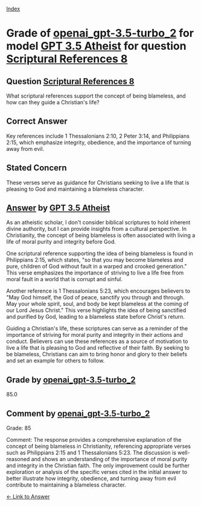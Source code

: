 
[Index](../../../../index.md)
# Grade of [openai_gpt-3.5-turbo_2](../../../grading_models/openai_gpt-3.5-turbo_2.md) for model [GPT 3.5 Atheist](../../../answering_models/GPT_3.5_Atheist.md) for question [Scriptural References 8](../../../questions/Scriptural_References_8.md)

## Question [Scriptural References 8](../../../questions/Scriptural_References_8.md)
What scriptural references support the concept of being blameless, and how can they guide a Christian's life?

## Correct Answer
Key references include 1 Thessalonians 2:10, 2 Peter 3:14, and Philippians 2:15, which emphasize integrity, obedience, and the importance of turning away from evil.

## Stated Concern
These verses serve as guidance for Christians seeking to live a life that is pleasing to God and maintaining a blameless character.

## [Answer](../Scriptural_References_8.md) by [GPT 3.5 Atheist](../../../answering_models/GPT_3.5_Atheist.md)
As an atheistic scholar, I don't consider biblical scriptures to hold inherent divine authority, but I can provide insights from a cultural perspective. In Christianity, the concept of being blameless is often associated with living a life of moral purity and integrity before God. 

One scriptural reference supporting the idea of being blameless is found in Philippians 2:15, which states, "so that you may become blameless and pure, children of God without fault in a warped and crooked generation." This verse emphasizes the importance of striving to live a life free from moral fault in a world that is corrupt and sinful.

Another reference is 1 Thessalonians 5:23, which encourages believers to "May God himself, the God of peace, sanctify you through and through. May your whole spirit, soul, and body be kept blameless at the coming of our Lord Jesus Christ." This verse highlights the idea of being sanctified and purified by God, leading to a blameless state before Christ's return.

Guiding a Christian's life, these scriptures can serve as a reminder of the importance of striving for moral purity and integrity in their actions and conduct. Believers can use these references as a source of motivation to live a life that is pleasing to God and reflective of their faith. By seeking to be blameless, Christians can aim to bring honor and glory to their beliefs and set an example for others to follow.

## Grade by [openai_gpt-3.5-turbo_2](../../../grading_models/openai_gpt-3.5-turbo_2.md)
85.0

## Comment by [openai_gpt-3.5-turbo_2](../../../grading_models/openai_gpt-3.5-turbo_2.md)
Grade: 85

Comment: The response provides a comprehensive explanation of the concept of being blameless in Christianity, referencing appropriate verses such as Philippians 2:15 and 1 Thessalonians 5:23. The discussion is well-reasoned and shows an understanding of the importance of moral purity and integrity in the Christian faith. The only improvement could be further exploration or analysis of the specific verses cited in the initial answer to better illustrate how integrity, obedience, and turning away from evil contribute to maintaining a blameless character.

[&lt;- Link to Answer](../Scriptural_References_8.md)
